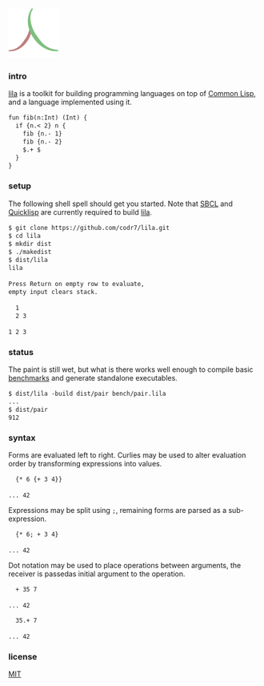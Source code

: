 ![Logo](logo.png)

### intro
[lila](https://github.com/codr7/lila) is a toolkit for building programming languages on top of [Common Lisp](http://www.lispworks.com/documentation/HyperSpec/Front/), and a language implemented using it.

```
fun fib(n:Int) (Int) {
  if {n.< 2} n {
    fib {n.- 1}
    fib {n.- 2}
    $.+ $
  }
}
```

### setup
The following shell spell should get you started. Note that [SBCL](http://www.sbcl.org/) and [Quicklisp](https://www.quicklisp.org/beta/) are currently required to build [lila](https://github.com/codr7/lila).

```
$ git clone https://github.com/codr7/lila.git
$ cd lila
$ mkdir dist
$ ./makedist
$ dist/lila
lila

Press Return on empty row to evaluate,
empty input clears stack.

  1
  2 3

1 2 3
```

### status
The paint is still wet, but what is there works well enough to compile basic [benchmarks](https://github.com/codr7/lila/blob/master/bench/) and generate standalone executables.

```
$ dist/lila -build dist/pair bench/pair.lila
...
$ dist/pair
912
```

### syntax
Forms are evaluated left to right. Curlies may be used to alter evaluation order by transforming expressions into values.

```
  {* 6 {+ 3 4}}
  
... 42
```

Expressions may be split using `;`, remaining forms are parsed as a sub-expression.

```
  {* 6; + 3 4}
  
... 42
```

Dot notation may be used to place operations between arguments, the receiver is passedas initial argument to the operation.

```
  + 35 7

... 42
```
```
  35.+ 7

... 42
```

### license
[MIT](https://github.com/codr7/lila/blob/master/LICENSE.txt)
